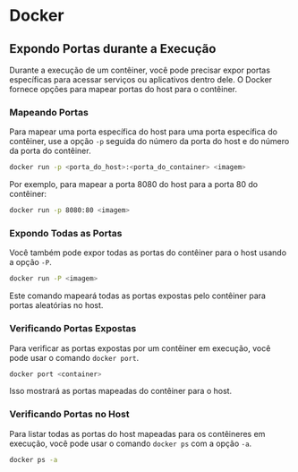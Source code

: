 # Docker

## Expondo Portas durante a Execução

Durante a execução de um contêiner, você pode precisar expor portas específicas para acessar serviços ou aplicativos dentro dele. O Docker fornece opções para mapear portas do host para o contêiner.

### Mapeando Portas

Para mapear uma porta específica do host para uma porta específica do contêiner, use a opção `-p` seguida do número da porta do host e do número da porta do contêiner.

```bash
docker run -p <porta_do_host>:<porta_do_container> <imagem>
```

Por exemplo, para mapear a porta 8080 do host para a porta 80 do contêiner:

```bash
docker run -p 8080:80 <imagem>
```

### Expondo Todas as Portas

Você também pode expor todas as portas do contêiner para o host usando a opção `-P`.

```bash
docker run -P <imagem>
```

Este comando mapeará todas as portas expostas pelo contêiner para portas aleatórias no host.

### Verificando Portas Expostas

Para verificar as portas expostas por um contêiner em execução, você pode usar o comando `docker port`.

```bash
docker port <container>
```

Isso mostrará as portas mapeadas do contêiner para o host.

### Verificando Portas no Host

Para listar todas as portas do host mapeadas para os contêineres em execução, você pode usar o comando `docker ps` com a opção `-a`.

```bash
docker ps -a
```
